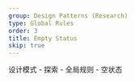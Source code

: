 ```yaml
---
group: Design Patterns (Research)
type: Global Rules
order: 3
title: Empty Status
skip: true
---
```


设计模式 - 探索 - 全局规则 - 空状态
